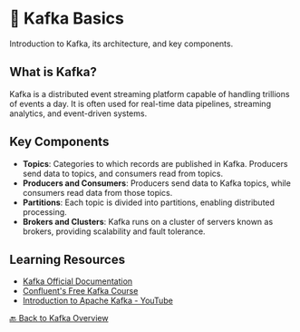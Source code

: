 # 🚀 Kafka Basics

Introduction to Kafka, its architecture, and key components.

## What is Kafka?
Kafka is a distributed event streaming platform capable of handling trillions of events a day. It is often used for real-time data pipelines, streaming analytics, and event-driven systems.

## Key Components
- **Topics**: Categories to which records are published in Kafka. Producers send data to topics, and consumers read from topics.
- **Producers and Consumers**: Producers send data to Kafka topics, while consumers read data from those topics.
- **Partitions**: Each topic is divided into partitions, enabling distributed processing.
- **Brokers and Clusters**: Kafka runs on a cluster of servers known as brokers, providing scalability and fault tolerance.

## Learning Resources
- [Kafka Official Documentation](https://kafka.apache.org/documentation/)
- [Confluent's Free Kafka Course](https://www.confluent.io/resources/training/)
- [Introduction to Apache Kafka - YouTube](https://www.youtube.com/watch?v=9U4_XN8a1Aw)

[🔙 Back to Kafka Overview](../../README.md#-kafka)


